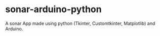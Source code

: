 # sonar-arduino-python
A sonar App made using python (Tkinter, Customtkinter, Matplotlib) and Arduino.
